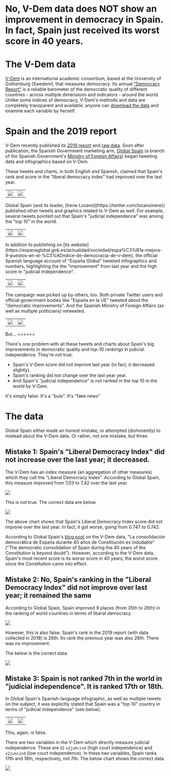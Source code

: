 No, V-Dem data does NOT show an improvement in democracy in Spain. In fact, Spain just received its worst score in 40 years.
================

The V-Dem data
==============

[V-Dem](https://www.v-dem.net/en/) is an international academic consortium, based at the University of Gothenburg (Swedem), that measures democracy. Its annual ["Democracy Report"](https://www.v-dem.net/en/news-publications/democracy-reports/) is a reliable barometer of the democratic quality of different countries - across multiple dimensions and indicators - around the world. Unlike some indices of democracy, V-Dem's methods and data are completely transparent and available; anyone can [download the data](https://www.v-dem.net/en/data/data-version-9/) and examine each variable by herself.

Spain and the 2019 report
=========================

V-Dem recently published its [2019 report](https://www.v-dem.net/media/filer_public/99/de/99dedd73-f8bc-484c-8b91-44ba601b6e6b/v-dem_democracy_report_2019.pdf) and [raw data](https://www.v-dem.net/en/data/data-version-9/). Soon after publication, the Spanish Government marketing arm, [Global Spain](https://espanaglobal.gob.es/en) (a branch of the Spanish Government's [Ministry of Foreign Affairs](http://www.exteriores.gob.es/Portal/en/PoliticaExteriorCooperacion/MarcaEsp/Paginas/inicio.aspx)) began tweeting data and infographics based on V-Dem.

These tweets and charts, in both English and Spanish, claimed that Spain's rank and score in the "liberal democracy index" had improved over the last year.

<table style="width:100%">
<tr>
    <td><img src="img/mejora9.png" /></td>
    <td><img src="img/mejora9en.png" /></td>

</tr>
</table>
Global Spain (and its leader, [Irene Lozano](https://twitter.com/lozanoirene)) published other tweets and graphics related to V-Dem as well. For example, several tweets pointed out that Spain's "judicial independence" was among the "top 10" in the world.

<table style="width:100%">
<tr>
    <td><img src="img/top10es.png" /></td>
    <td><img src="img/top10en.png" /></td>

</tr>
</table>
In addition to publishing on [its website](https://espanaglobal.gob.es/actualidad/sociedad/espa%C3%B1a-mejora-9-puestos-en-el-%C3%ADndice-de-democracia-de-v-dem), the official Spanish language account of "España Global" tweeted infographics and numbers, highlighting the the "improvement" from last year and the high score in "judicial independence".

<table style="width:100%">
<tr>
    <td><img src="img/indepejudes.png" /></td>
    <td><img src="img/mejoraes2.png" /></td>

</tr>
</table>
The campaign was picked up by others, too. Both private Twitter users and official government bodies like "España en la UE" tweeted about the "democratic improvements". And the Spanish Ministry of Foreign Affairs (as well as multiple politicians) retweeted.

<table style="width:100%">
<tr>
    <td><img src="img/espanaenlaue.png" /></td>
    <td><img src="img/diego.png" /></td>

</tr>
</table>
But...
======

There's one problem with all these tweets and charts about Spain's big improvements in democratic quality and top-10 rankings in judicial independence. They're not true:

-   Spain's V-Dem score did not improve last year (in fact, it decreased slightly).
-   Spain's ranking did not change over the last year year.
-   And Spain's "judicial independence" is not ranked in the top 10 in the world by V-Dem.

It's simply false. It's a "bulo". It's "fake news"

The data
========

Global Spain either made an honest mistake, or attempted (dishonestly) to mislead about the V-Dem data. Or rather, not one mistake, but three.

Mistake 1: Spain's "Liberal Democracy Index" did not increase over the last year; it decreased.
-----------------------------------------------------------------------------------------------

The V-Dem has an index measure (an aggregation of other measures) which they call the "Liberal Democracy Index". According to Global Spain, this measure improved from 7,03 to 7,42 over the last year.

<img src="img/a.png" />

This is not true. The correct data are below.

![](figures/unnamed-chunk-3-1.png)

The above chart shows that Spain's Liberal Democracy Index score did not improve over the last year. In fact, it got worse, going from 0.747 to 0.742.

According to Global Spain's [blog post](https://espanaglobal.gob.es/actualidad/sociedad/espa%C3%B1a-mejora-9-puestos-en-el-%C3%ADndice-de-democracia-de-v-dem) on the V-Dem data, "La consolidación democrática de España durante 40 años de Constitución es indudable" ("The democratic consolidation of Spain during the 40 years of the Constitution is beyond doubt"). However, according to the V-Dem data, Spain's most recent score is its *worse* score in 40 years, the worst score since the Constitution came into effect.

Mistake 2: No, Spain's ranking in the "Liberal Democracy Index" did not improve over last year; it remained the same
--------------------------------------------------------------------------------------------------------------------

According to Global Spain, Spain improved 9 places (from 35th to 26th) in the ranking of world countries in terms of liberal democracy.

<img src="img/b.png"/>

However, this is also false. Spain's rank in the 2019 report (with data collected in 2018) is 26th. Its rank the previous year was also 26th. There was no improvement.

The below is the correct data:

![](figures/unnamed-chunk-4-1.png)

Mistake 3: Spain is not ranked 7th in the world in "judicial independence". It is ranked 17th or 18th.
------------------------------------------------------------------------------------------------------

In Global Spain's Spanish-language infographic, as well as multiple tweets on the subject, it was explicitly stated that Spain was a "top 10" country in terms of "judicial independence" (see below).

<table style="width:100%">
<tr>
    <td><img src="img/b.png" /></td>
    <td><img src="img/improvements_en.png" /></td>

</tr>
</table>
This, again, is false.

There are two variables in the V-Dem which directly measure judicial independence. These are (i) `v2juhcind` (high court independence) and `v2juncind` (low court independence). In these two variables, Spain ranks 17th and 18th, respectively, not 7th. The below chart shows the correct data.

![](figures/unnamed-chunk-5-1.png)
